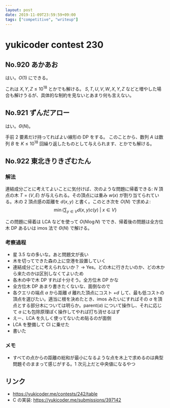 ```yaml
---
layout: post
date: 2019-11-09T23:59:59+09:00
tags: ["competitive", "writeup"]
---
```


# yukicoder contest 230

## No.920 あかあお

はい。$O(1)$ にできる。

これは $X, Y, Z \le 10^18$ とかでも解ける。
$S, T, U, V, W, X, Y, Z$ などと増やした場合も解けうるが、具体的な制約を見ないとあまり何も言えない。

## No.921 ずんだアロー

はい。$\Theta(N)$。

手前 $2$ 要素だけ持ってればよい線形の DP をする。
このことから、数列 $A$ は数列 $B$ を $K \le 10^{18}$ 回繰り返したものとして与えられます、とかでも解ける。

## No.922 東北きりきざむたん

### 解法

連結成分ごとに考えてよいことに気付けば、次のような問題に帰着できる: $N$ 頂点の木 $T = (V, E)$ が与えられる。その頂点には重み $w(x)$ が割り当てられている。木の $2$ 頂点感の距離を $d(x, y)$ と書く。このとき次を $O(N)$ で求めよ: $$\min \left\lbrace \sum _ {y \in V} d(x, y) c(y) ~\middle\vert~ x \in V \right\rbrace$$

この問題に帰着は LCA などを使って $O(N \log N)$ ででき、帰着後の問題は全方位木 DP あるいは imos 法で $\Theta(N)$ で解ける。

### 考察過程

-   星 $3.5$ なの多いな。あと問題文が長い
-   木を切ってできた森の上に空港を設置していく
-   連結成分ごとに考えられないか？ → Yes。どの木に行きたいのか、どの木から来たのかは区別しなくてよいため
-   各木の中で木 DP すれば十分そう。全方位木 DP かな
-   全方位木 DP あまり書きたくないな、面倒なので
-   各クエリの端点 $a$ から距離 $d$ 離れた頂点にコスト $+d$ して、最も低コストの頂点を選びたい。適当に根を決めたとき、imos みたいにすればその $a$ を頂点とする部分木については明らか。$\mathrm{parent}(a)$ について操作し、それに応じて $a$ にも包除原理ぽく操作してやれば打ち消せるはず
-   えー、LCA を久しく使ってないため貼るのが面倒
-   LCA を整備して CI に乗せた
-   書いた

### メモ

-   すべての点からの距離の総和が最小になるような点を木上で求めるのは典型問題そのままって感じがする。$1$ 次元上だと中央値になるやつ

## リンク

-   <https://yukicoder.me/contests/242/table>
-   C の実装: <https://yukicoder.me/submissions/397142>

